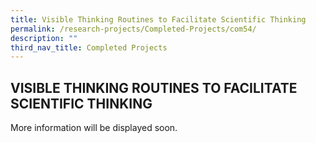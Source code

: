 ```yaml
---
title: Visible Thinking Routines to Facilitate Scientific Thinking
permalink: /research-projects/Completed-Projects/com54/
description: ""
third_nav_title: Completed Projects
---
```

## VISIBLE THINKING ROUTINES TO FACILITATE SCIENTIFIC THINKING

More information will be displayed soon.